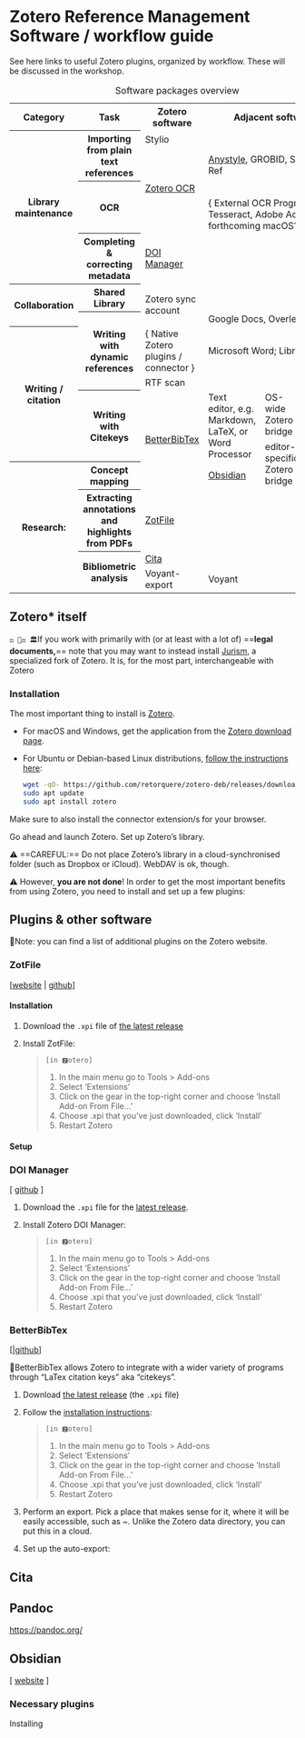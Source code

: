 # Zotero Reference Management Software / workflow guide



See here links to useful Zotero plugins, organized by workflow. These will be discussed in the workshop.



<table><caption>Software packages overview</caption>
<tbody>
<tr>
<th>Category</th>
<th>Task</th>
<th>Zotero software</th>
<th colspan="3">Adjacent software</th>
</tr>
<tr>
<th rowspan="5">Library maintenance</th>
<th rowspan="2">Importing from plain text references</th>
<td>Stylio</td>
<td colspan="3"></td>
</tr>
<tr>
<td></td>
<td colspan="3"><a href="#Anystyle">Anystyle</a>, GROBID, Scholarcy Ref</td>
</tr>
<tr>
<th rowspan="2">OCR</th>
<td><a href="#Zotero-OCR">Zotero OCR</a></td>
<td colspan="3"></td>
</tr>
<tr>
<td></td>
<td colspan="3">{ External OCR Program } { Tesseract, Adobe Acrobat, forthcoming macOS? }</td>
</tr>
<tr>
<th>Completing &amp; correcting metadata</th>
<td><a href="#DOI-Manager">DOI Manager</a></td>
<td colspan="3"></td>
</tr>
<tr>
<th rowspan="2">Collaboration</th>
<th>Shared Library</th>
<td rowspan="2">Zotero sync account</td>
<td colspan="3"></td>
</tr>
<tr>
<th rowspan="3">Writing with dynamic references</th>
<td colspan="3">Google Docs, Overleaf</td>
</tr>
<tr>
<th rowspan="4">Writing / citation</th>
<td>{ Native Zotero plugins / connector }</td>
<td colspan="3">Microsoft Word; LibreOffice</td>
</tr>
<tr>
<td>RTF scan</td>
<td colspan="3"></td>
</tr>
<tr>
<th rowspan="2">Writing with Citekeys</th>
<td rowspan="3"><a href="#BetterBibTex">BetterBibTex</a></td>
<td rowspan="2">Text editor, e.g. Markdown, LaTeX, or Word Processor</td>
<td>OS-wide Zotero bridge</td>
<td rowspan="3"><a href="#Pandoc">Pandoc</a></td>
</tr>
<tr>
<td rowspan="2">editor-specific Zotero bridge</td>
</tr>
<tr>
<th rowspan="4">Research:</th>
<th>Concept mapping</th>
<td><a href="#Obsidian">Obsidian</a></td>
</tr>
<tr>
<th>Extracting annotations and highlights from PDFs</th>
<td><a href="#ZotFile">ZotFile</a></td>
<td colspan="3"></td>
</tr>
<tr>
<th rowspan="2">Bibliometric analysis</th>
<td><a href="#Cita">Cita</a></td>
<td colspan="3"></td>
</tr>
<tr>
<td>Voyant-export</td>
<td colspan="3">Voyant</td>
</tr>
</tbody>
</table>

## Zotero* itself

`⚖️ 🧑‍⚖️ 🏛`If you work with primarily with (or at least with a lot of) ==**legal documents,**== note that you may want to instead install [Jurism](https://juris-m.github.io/release/), a specialized fork of Zotero. It is, for the most part, interchangeable with Zotero 

### Installation

The most important thing to install is [Zotero](https://www.zotero.org).

- For macOS and Windows, get the application from the [Zotero download page](https://www.zotero.org/download/).

- For Ubuntu or Debian-based Linux distributions, [follow the instructions here](https://github.com/retorquere/zotero-deb#installing-zotero):

  ```sh
  wget -qO- https://github.com/retorquere/zotero-deb/releases/download/apt-get/install.sh | sudo bash
  sudo apt update
  sudo apt install zotero
  ```

Make sure to also install the connector extension/s for your browser.

Go ahead and launch Zotero. Set up Zotero’s library. 

⚠️ ==CAREFUL:== Do not place Zotero’s library in a cloud-synchronised folder (such as Dropbox or iCloud). WebDAV is ok, though.

⚠️ However, **you are not done**! In order to get the most important benefits from using Zotero, you need to install and set up a few plugins:

## Plugins & other software

📍Note: you can find a list of additional plugins on the Zotero website.

### ZotFile

[[website](http://zotfile.com/) | [github](https://github.com/jlegewie/zotfile)]

#### Installation

1. Download the `.xpi` file of [the latest release](https://github.com/jlegewie/zotfile/releases/tag/v5.0.16) 

2. Install ZotFile:

   > `[in 🆉otero] `
   >
   > 1. In the main menu go to Tools > Add-ons
   > 2. Select ‘Extensions’
   > 3. Click on the gear in the top-right corner and choose ‘Install Add-on From File…’
   > 4. Choose .xpi that you’ve just downloaded, click ‘Install’
   > 5. Restart Zotero

#### Setup

### DOI Manager

[ [github](https://github.com/bwiernik/zotero-shortdoi) ]

1. Download the `.xpi` file for the [latest release](https://github.com/bwiernik/zotero-shortdoi/releases/latest).

2. Install Zotero DOI Manager:

   > `[in 🆉otero] `
   >
   > 1. In the main menu go to Tools > Add-ons
   > 2. Select ‘Extensions’
   > 3. Click on the gear in the top-right corner and choose ‘Install Add-on From File…’
   > 4. Choose .xpi that you’ve just downloaded, click ‘Install’
   > 5. Restart Zotero

### BetterBibTex

[[|github](https://github.com/retorquere/zotero-better-bibtex)]

📍BetterBibTex allows Zotero to integrate with a wider variety of programs through “LaTex citation keys” aka “citekeys”.

1.  Download [the latest release](https://github.com/retorquere/zotero-better-bibtex/releases/tag/v5.4.29) (the `.xpi` file)

2. Follow the [installation instructions](https://retorque.re/zotero-better-bibtex/installation/):

   > `[in 🆉otero] `
   >
   > 1. In the main menu go to Tools > Add-ons
   > 2. Select ‘Extensions’
   > 3. Click on the gear in the top-right corner and choose ‘Install Add-on From File…’
   > 4. Choose .xpi that you’ve just downloaded, click ‘Install’
   > 5. Restart Zotero

3. Perform an export. Pick a place that makes sense for it, where it will be easily accessible, such as ~. Unlike the Zotero data directory, you can put this in a cloud.

4. Set up the auto-export:



## Cita



## Pandoc

https://pandoc.org/

## Obsidian

[ [website](https://obsidian.md/) ]

### Necessary plugins

Installing 









